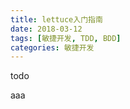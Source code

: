 ```yaml
---
title: lettuce入门指南
date: 2018-03-12
tags: [敏捷开发, TDD, BDD]
categories: 敏捷开发
---
```


todo

<!--more-->

aaa
